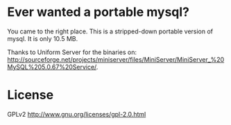 Ever wanted a portable mysql?
=============================

You came to the right place. This is a stripped-down portable version of mysql. It is only 10.5 MB.

Thanks to Uniform Server for the binaries on: http://sourceforge.net/projects/miniserver/files/MiniServer/MiniServer_%20MySQL%205.0.67%20Service/.

# License

GPLv2 http://www.gnu.org/licenses/gpl-2.0.html
